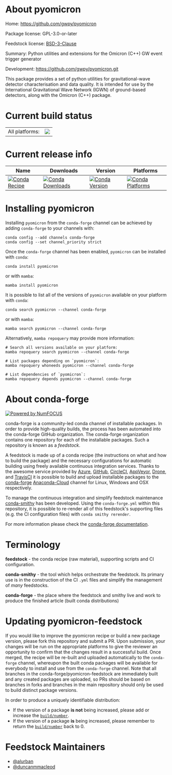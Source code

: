 About pyomicron
===============

Home: https://github.com/gwpy/pyomicron

Package license: GPL-3.0-or-later

Feedstock license: [BSD-3-Clause](https://github.com/conda-forge/pyomicron-feedstock/blob/main/LICENSE.txt)

Summary: Python utilities and extensions for the Omicron (C++) GW event trigger generator

Development: https://github.com/gwpy/pyomicron.git

This package provides a set of python utilities for gravitational-wave
detector characterisation and data quality. It is intended for use by
the International Gravitational Wave Network (IGWN) of ground-based
detectors, along with the Omicron (C++) package.


Current build status
====================


<table><tr><td>All platforms:</td>
    <td>
      <a href="https://dev.azure.com/conda-forge/feedstock-builds/_build/latest?definitionId=10428&branchName=main">
        <img src="https://dev.azure.com/conda-forge/feedstock-builds/_apis/build/status/pyomicron-feedstock?branchName=main">
      </a>
    </td>
  </tr>
</table>

Current release info
====================

| Name | Downloads | Version | Platforms |
| --- | --- | --- | --- |
| [![Conda Recipe](https://img.shields.io/badge/recipe-pyomicron-green.svg)](https://anaconda.org/conda-forge/pyomicron) | [![Conda Downloads](https://img.shields.io/conda/dn/conda-forge/pyomicron.svg)](https://anaconda.org/conda-forge/pyomicron) | [![Conda Version](https://img.shields.io/conda/vn/conda-forge/pyomicron.svg)](https://anaconda.org/conda-forge/pyomicron) | [![Conda Platforms](https://img.shields.io/conda/pn/conda-forge/pyomicron.svg)](https://anaconda.org/conda-forge/pyomicron) |

Installing pyomicron
====================

Installing `pyomicron` from the `conda-forge` channel can be achieved by adding `conda-forge` to your channels with:

```
conda config --add channels conda-forge
conda config --set channel_priority strict
```

Once the `conda-forge` channel has been enabled, `pyomicron` can be installed with `conda`:

```
conda install pyomicron
```

or with `mamba`:

```
mamba install pyomicron
```

It is possible to list all of the versions of `pyomicron` available on your platform with `conda`:

```
conda search pyomicron --channel conda-forge
```

or with `mamba`:

```
mamba search pyomicron --channel conda-forge
```

Alternatively, `mamba repoquery` may provide more information:

```
# Search all versions available on your platform:
mamba repoquery search pyomicron --channel conda-forge

# List packages depending on `pyomicron`:
mamba repoquery whoneeds pyomicron --channel conda-forge

# List dependencies of `pyomicron`:
mamba repoquery depends pyomicron --channel conda-forge
```


About conda-forge
=================

[![Powered by
NumFOCUS](https://img.shields.io/badge/powered%20by-NumFOCUS-orange.svg?style=flat&colorA=E1523D&colorB=007D8A)](https://numfocus.org)

conda-forge is a community-led conda channel of installable packages.
In order to provide high-quality builds, the process has been automated into the
conda-forge GitHub organization. The conda-forge organization contains one repository
for each of the installable packages. Such a repository is known as a *feedstock*.

A feedstock is made up of a conda recipe (the instructions on what and how to build
the package) and the necessary configurations for automatic building using freely
available continuous integration services. Thanks to the awesome service provided by
[Azure](https://azure.microsoft.com/en-us/services/devops/), [GitHub](https://github.com/),
[CircleCI](https://circleci.com/), [AppVeyor](https://www.appveyor.com/),
[Drone](https://cloud.drone.io/welcome), and [TravisCI](https://travis-ci.com/)
it is possible to build and upload installable packages to the
[conda-forge](https://anaconda.org/conda-forge) [Anaconda-Cloud](https://anaconda.org/)
channel for Linux, Windows and OSX respectively.

To manage the continuous integration and simplify feedstock maintenance
[conda-smithy](https://github.com/conda-forge/conda-smithy) has been developed.
Using the ``conda-forge.yml`` within this repository, it is possible to re-render all of
this feedstock's supporting files (e.g. the CI configuration files) with ``conda smithy rerender``.

For more information please check the [conda-forge documentation](https://conda-forge.org/docs/).

Terminology
===========

**feedstock** - the conda recipe (raw material), supporting scripts and CI configuration.

**conda-smithy** - the tool which helps orchestrate the feedstock.
                   Its primary use is in the construction of the CI ``.yml`` files
                   and simplify the management of *many* feedstocks.

**conda-forge** - the place where the feedstock and smithy live and work to
                  produce the finished article (built conda distributions)


Updating pyomicron-feedstock
============================

If you would like to improve the pyomicron recipe or build a new
package version, please fork this repository and submit a PR. Upon submission,
your changes will be run on the appropriate platforms to give the reviewer an
opportunity to confirm that the changes result in a successful build. Once
merged, the recipe will be re-built and uploaded automatically to the
`conda-forge` channel, whereupon the built conda packages will be available for
everybody to install and use from the `conda-forge` channel.
Note that all branches in the conda-forge/pyomicron-feedstock are
immediately built and any created packages are uploaded, so PRs should be based
on branches in forks and branches in the main repository should only be used to
build distinct package versions.

In order to produce a uniquely identifiable distribution:
 * If the version of a package **is not** being increased, please add or increase
   the [``build/number``](https://docs.conda.io/projects/conda-build/en/latest/resources/define-metadata.html#build-number-and-string).
 * If the version of a package **is** being increased, please remember to return
   the [``build/number``](https://docs.conda.io/projects/conda-build/en/latest/resources/define-metadata.html#build-number-and-string)
   back to 0.

Feedstock Maintainers
=====================

* [@alurban](https://github.com/alurban/)
* [@duncanmmacleod](https://github.com/duncanmmacleod/)

